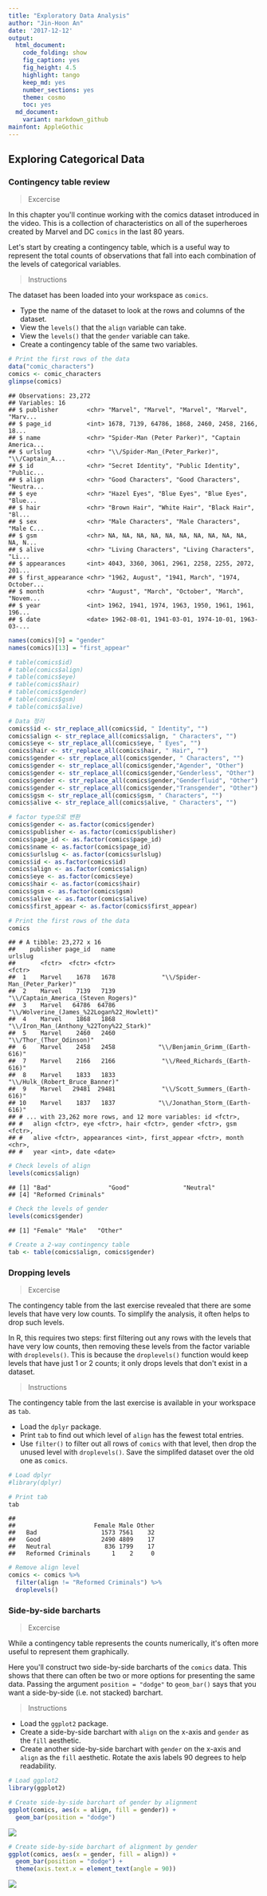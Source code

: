 ```yaml
---
title: "Exploratory Data Analysis"
author: "Jin-Hoon An"
date: '2017-12-12'
output:
  html_document:
    code_folding: show
    fig_caption: yes
    fig_height: 4.5
    highlight: tango
    keep_md: yes
    number_sections: yes
    theme: cosmo
    toc: yes
  md_document:
    variant: markdown_github
mainfont: AppleGothic
---
```




## Exploring Categorical Data

<!-- RMD 설정 -->


### Contingency table review

> Excercise

In this chapter you'll continue working with the comics dataset introduced in the video. This is a collection of characteristics on all of the superheroes created by Marvel and DC `comics` in the last 80 years.

Let's start by creating a contingency table, which is a useful way to represent the total counts of observations that fall into each combination of the levels of categorical variables.

> Instructions

The dataset has been loaded into your workspace as `comics`.

- Type the name of the dataset to look at the rows and columns of the dataset.
- View the `levels()` that the `align` variable can take.
- View the `levels()` that the `gender` variable can take.
- Create a contingency table of the same two variables.



```r
# Print the first rows of the data
data("comic_characters")
comics <- comic_characters
glimpse(comics)
```

```
## Observations: 23,272
## Variables: 16
## $ publisher        <chr> "Marvel", "Marvel", "Marvel", "Marvel", "Marv...
## $ page_id          <int> 1678, 7139, 64786, 1868, 2460, 2458, 2166, 18...
## $ name             <chr> "Spider-Man (Peter Parker)", "Captain America...
## $ urlslug          <chr> "\\/Spider-Man_(Peter_Parker)", "\\/Captain_A...
## $ id               <chr> "Secret Identity", "Public Identity", "Public...
## $ align            <chr> "Good Characters", "Good Characters", "Neutra...
## $ eye              <chr> "Hazel Eyes", "Blue Eyes", "Blue Eyes", "Blue...
## $ hair             <chr> "Brown Hair", "White Hair", "Black Hair", "Bl...
## $ sex              <chr> "Male Characters", "Male Characters", "Male C...
## $ gsm              <chr> NA, NA, NA, NA, NA, NA, NA, NA, NA, NA, NA, N...
## $ alive            <chr> "Living Characters", "Living Characters", "Li...
## $ appearances      <int> 4043, 3360, 3061, 2961, 2258, 2255, 2072, 201...
## $ first_appearance <chr> "1962, August", "1941, March", "1974, October...
## $ month            <chr> "August", "March", "October", "March", "Novem...
## $ year             <int> 1962, 1941, 1974, 1963, 1950, 1961, 1961, 196...
## $ date             <date> 1962-08-01, 1941-03-01, 1974-10-01, 1963-03-...
```

```r
names(comics)[9] = "gender"
names(comics)[13] = "first_appear"

# table(comics$id)
# table(comics$align)
# table(comics$eye)
# table(comics$hair)
# table(comics$gender)
# table(comics$gsm)
# table(comics$alive)

# Data 정리
comics$id <- str_replace_all(comics$id, " Identity", "")
comics$align <- str_replace_all(comics$align, " Characters", "")
comics$eye <- str_replace_all(comics$eye, " Eyes", "")
comics$hair <- str_replace_all(comics$hair, " Hair", "")
comics$gender <- str_replace_all(comics$gender, " Characters", "")
comics$gender <- str_replace_all(comics$gender,"Agender", "Other")
comics$gender <- str_replace_all(comics$gender,"Genderless", "Other")
comics$gender <- str_replace_all(comics$gender,"Genderfluid", "Other")
comics$gender <- str_replace_all(comics$gender,"Transgender", "Other")
comics$gsm <- str_replace_all(comics$gsm, " Characters", "")
comics$alive <- str_replace_all(comics$alive, " Characters", "")

# factor type으로 변환
comics$gender <- as.factor(comics$gender)
comics$publisher <- as.factor(comics$publisher)
comics$page_id <- as.factor(comics$page_id)
comics$name <- as.factor(comics$page_id)
comics$urlslug <- as.factor(comics$urlslug)
comics$id <- as.factor(comics$id)
comics$align <- as.factor(comics$align)
comics$eye <- as.factor(comics$eye)
comics$hair <- as.factor(comics$hair)
comics$gsm <- as.factor(comics$gsm)
comics$alive <- as.factor(comics$alive)
comics$first_appear <- as.factor(comics$first_appear)

# Print the first rows of the data
comics
```

```
## # A tibble: 23,272 x 16
##    publisher page_id   name                                    urlslug
##       <fctr>  <fctr> <fctr>                                     <fctr>
##  1    Marvel    1678   1678             "\\/Spider-Man_(Peter_Parker)"
##  2    Marvel    7139   7139       "\\/Captain_America_(Steven_Rogers)"
##  3    Marvel   64786  64786 "\\/Wolverine_(James_%22Logan%22_Howlett)"
##  4    Marvel    1868   1868   "\\/Iron_Man_(Anthony_%22Tony%22_Stark)"
##  5    Marvel    2460   2460                   "\\/Thor_(Thor_Odinson)"
##  6    Marvel    2458   2458            "\\/Benjamin_Grimm_(Earth-616)"
##  7    Marvel    2166   2166             "\\/Reed_Richards_(Earth-616)"
##  8    Marvel    1833   1833            "\\/Hulk_(Robert_Bruce_Banner)"
##  9    Marvel   29481  29481             "\\/Scott_Summers_(Earth-616)"
## 10    Marvel    1837   1837            "\\/Jonathan_Storm_(Earth-616)"
## # ... with 23,262 more rows, and 12 more variables: id <fctr>,
## #   align <fctr>, eye <fctr>, hair <fctr>, gender <fctr>, gsm <fctr>,
## #   alive <fctr>, appearances <int>, first_appear <fctr>, month <chr>,
## #   year <int>, date <date>
```

```r
# Check levels of align
levels(comics$align)
```

```
## [1] "Bad"                "Good"               "Neutral"           
## [4] "Reformed Criminals"
```

```r
# Check the levels of gender
levels(comics$gender)
```

```
## [1] "Female" "Male"   "Other"
```

```r
# Create a 2-way contingency table
tab <- table(comics$align, comics$gender)
```

### Dropping levels

> Excercise

The contingency table from the last exercise revealed that there are some levels that have very low counts. To simplify the analysis, it often helps to drop such levels.

In R, this requires two steps: first filtering out any rows with the levels that have very low counts, then removing these levels from the factor variable with `droplevels()`. This is because the `droplevels()` function would keep levels that have just 1 or 2 counts; it only drops levels that don't exist in a dataset.

> Instructions

The contingency table from the last exercise is available in your workspace as `tab`.

- Load the `dplyr` package.
- Print `tab` to find out which level of `align` has the fewest total entries.
- Use `filter()` to filter out all rows of `comics` with that level, then drop the unused level with `droplevels()`. Save the simplifed dataset over the old one as `comics`.


```r
# Load dplyr
#library(dplyr)

# Print tab
tab
```

```
##                     
##                      Female Male Other
##   Bad                  1573 7561    32
##   Good                 2490 4809    17
##   Neutral               836 1799    17
##   Reformed Criminals      1    2     0
```

```r
# Remove align level
comics <- comics %>%
  filter(align != "Reformed Criminals") %>%
  droplevels()
```

### Side-by-side barcharts

> Excercise

While a contingency table represents the counts numerically, it's often more useful to represent them graphically.

Here you'll construct two side-by-side barcharts of the `comics` data. This shows that there can often be two or more options for presenting the same data. Passing the argument `position = "dodge"` to `geom_bar()` says that you want a side-by-side (i.e. not stacked) barchart.

> Instructions

- Load the `ggplot2` package.
- Create a side-by-side barchart with `align` on the x-axis and `gender` as the `fill` aesthetic.
- Create another side-by-side barchart with `gender` on the x-axis and `align` as the `fill` aesthetic. Rotate the axis labels 90 degrees to help readability.


```r
# Load ggplot2
library(ggplot2)

# Create side-by-side barchart of gender by alignment
ggplot(comics, aes(x = align, fill = gender)) + 
  geom_bar(position = "dodge")
```

![](01._Exploratory_Data_Analysis_files/figure-html/unnamed-chunk-4-1.png)<!-- -->

```r
# Create side-by-side barchart of alignment by gender
ggplot(comics, aes(x = gender, fill = align)) + 
  geom_bar(position = "dodge") +
  theme(axis.text.x = element_text(angle = 90))
```

![](01._Exploratory_Data_Analysis_files/figure-html/unnamed-chunk-4-2.png)<!-- -->


